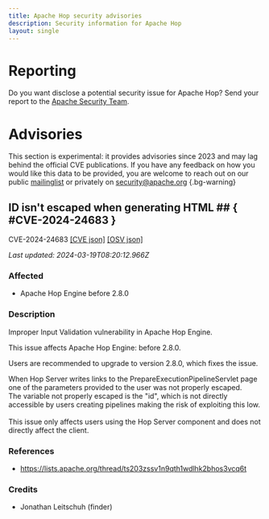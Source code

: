 ```yaml
---
title: Apache Hop security advisories
description: Security information for Apache Hop
layout: single
---
```


# Reporting

Do you want disclose a potential security issue for Apache Hop? Send your report to the [Apache Security Team](mailto:security@apache.org).

# Advisories

This section is experimental: it provides advisories since 2023 and may lag behind the official CVE publications. If you have any feedback on how you would like this data to be provided, you are welcome to reach out on our public [mailinglist](/mailinglist) or privately on [security@apache.org](mailto:security@apache.org)
{.bg-warning}

## ID isn't escaped when generating HTML ## { #CVE-2024-24683 }

CVE-2024-24683 [\[CVE json\]](./CVE-2024-24683.cve.json) [\[OSV json\]](./CVE-2024-24683.osv.json)



_Last updated: 2024-03-19T08:20:12.966Z_

### Affected

* Apache Hop Engine before 2.8.0


### Description

Improper Input Validation vulnerability in Apache Hop Engine.<p>This issue affects Apache Hop Engine: before 2.8.0.</p><p>Users are recommended to upgrade to version 2.8.0, which fixes the issue.</p>When Hop Server writes links to the&nbsp;PrepareExecutionPipelineServlet page one of the parameters provided to the user was not properly escaped.<br>The variable not properly escaped is the "id", which is not directly accessible by users creating pipelines making the risk of exploiting this low.<br><br>This issue only affects users using the Hop Server component and does not directly affect the client.

### References
* https://lists.apache.org/thread/ts203zssv1n9qth1wdlhk2bhos3vcq6t


### Credits
* Jonathan Leitschuh (finder)
